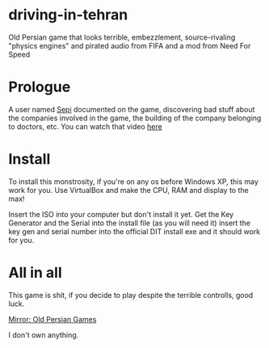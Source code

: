 # driving-in-tehran
Old Persian game that looks terrible, embezzlement, source-rivaling "physics engines" and pirated audio from FIFA and a mod from Need For Speed


# Prologue

A user named [Sepi](https://www.youtube.com/@seP4) documented on the game, discovering bad stuff about the companies involved in the game, the building of the company belonging to doctors, etc. You can watch that video [here](https://www.youtube.com/watch?v=hFDYvlm7geU&t=115s)

# Install 

To install this monstrosity, if you're on any os before Windows XP, this may work for you. Use VirtualBox and make the CPU, RAM and display to the max!

Insert the ISO into your computer but don't install it yet. Get the Key Generator and the Serial into the install file (as you will need it) insert the key gen and serial number into the official DIT install exe and it should work for you.


# All in all

This game is shit, if you decide to play despite the terrible controlls, good luck.

[Mirror: Old Persian Games](https://oldpersiangames.org/en/games/driving-in-tehran-samierayanpardaz)

I don't own anything.

